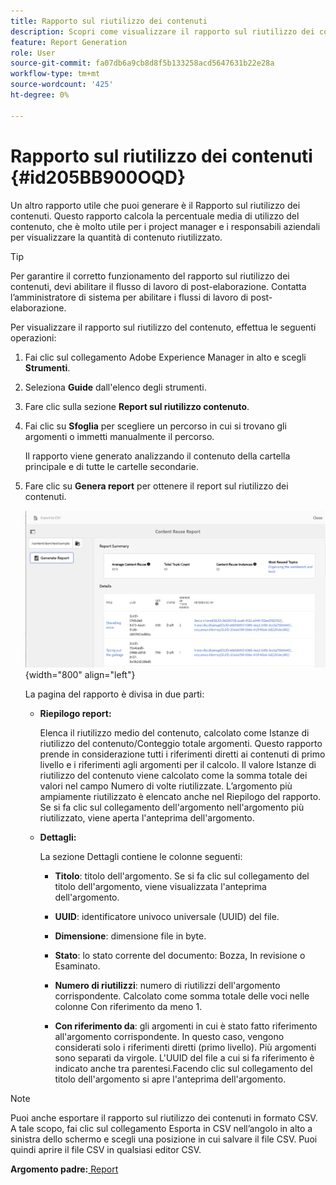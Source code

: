 ```yaml
---
title: Rapporto sul riutilizzo dei contenuti
description: Scopri come visualizzare il rapporto sul riutilizzo dei contenuti in AEM Guides. Genera il report per trovare la percentuale di riutilizzo del contenuto.
feature: Report Generation
role: User
source-git-commit: fa07db6a9cb8d8f5b133258acd5647631b22e28a
workflow-type: tm+mt
source-wordcount: '425'
ht-degree: 0%

---
```


# Rapporto sul riutilizzo dei contenuti {#id205BB900OQD}

Un altro rapporto utile che puoi generare è il Rapporto sul riutilizzo dei contenuti. Questo rapporto calcola la percentuale media di utilizzo del contenuto, che è molto utile per i project manager e i responsabili aziendali per visualizzare la quantità di contenuto riutilizzato.

>[!TIP]
>
> Per garantire il corretto funzionamento del rapporto sul riutilizzo dei contenuti, devi abilitare il flusso di lavoro di post-elaborazione. Contatta l’amministratore di sistema per abilitare i flussi di lavoro di post-elaborazione.

Per visualizzare il rapporto sul riutilizzo del contenuto, effettua le seguenti operazioni:

1. Fai clic sul collegamento Adobe Experience Manager in alto e scegli **Strumenti**.

1. Seleziona **Guide** dall&#39;elenco degli strumenti.

1. Fare clic sulla sezione **Report sul riutilizzo contenuto**.

1. Fai clic su **Sfoglia** per scegliere un percorso in cui si trovano gli argomenti o immetti manualmente il percorso.

   Il rapporto viene generato analizzando il contenuto della cartella principale e di tutte le cartelle secondarie.

1. Fare clic su **Genera report** per ottenere il report sul riutilizzo dei contenuti.

   ![](images/content-reuse-uuid.png){width="800" align="left"}

   La pagina del rapporto è divisa in due parti:

   - **Riepilogo report:**

     Elenca il riutilizzo medio del contenuto, calcolato come Istanze di riutilizzo del contenuto/Conteggio totale argomenti. Questo rapporto prende in considerazione tutti i riferimenti diretti ai contenuti di primo livello e i riferimenti agli argomenti per il calcolo. Il valore Istanze di riutilizzo del contenuto viene calcolato come la somma totale dei valori nel campo Numero di volte riutilizzate. L’argomento più ampiamente riutilizzato è elencato anche nel Riepilogo del rapporto. Se si fa clic sul collegamento dell&#39;argomento nell&#39;argomento più riutilizzato, viene aperta l&#39;anteprima dell&#39;argomento.

   - **Dettagli:**

     La sezione Dettagli contiene le colonne seguenti:

      - **Titolo**: titolo dell&#39;argomento. Se si fa clic sul collegamento del titolo dell&#39;argomento, viene visualizzata l&#39;anteprima dell&#39;argomento.

      - **UUID**: identificatore univoco universale \(UUID\) del file.

      - **Dimensione**: dimensione file in byte.

      - **Stato**: lo stato corrente del documento: Bozza, In revisione o Esaminato.

      - **Numero di riutilizzi**: numero di riutilizzi dell&#39;argomento corrispondente. Calcolato come somma totale delle voci nelle colonne Con riferimento da meno 1.

      - **Con riferimento da**: gli argomenti in cui è stato fatto riferimento all&#39;argomento corrispondente. In questo caso, vengono considerati solo i riferimenti diretti \(primo livello\). Più argomenti sono separati da virgole. L&#39;UUID del file a cui si fa riferimento è indicato anche tra parentesi.Facendo clic sul collegamento del titolo dell&#39;argomento si apre l&#39;anteprima dell&#39;argomento.


>[!NOTE]
>
> Puoi anche esportare il rapporto sul riutilizzo dei contenuti in formato CSV. A tale scopo, fai clic sul collegamento Esporta in CSV nell’angolo in alto a sinistra dello schermo e scegli una posizione in cui salvare il file CSV. Puoi quindi aprire il file CSV in qualsiasi editor CSV.

**Argomento padre:**[ Report](reports-intro.md)
